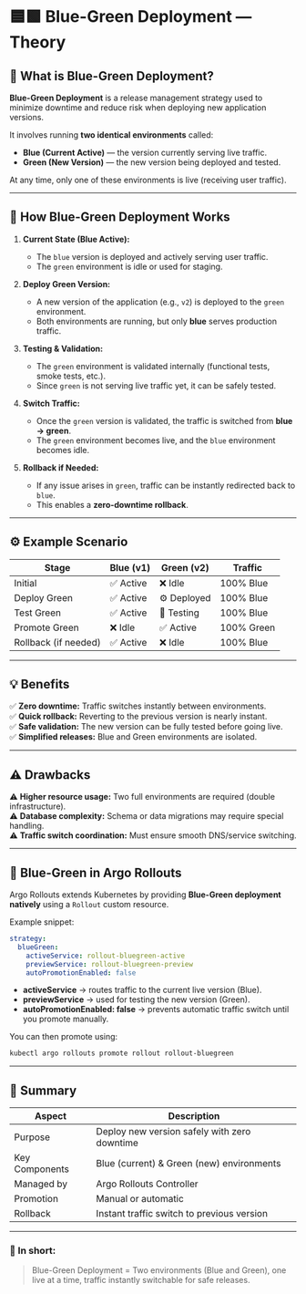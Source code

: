 # 🟦🟩 Blue-Green Deployment — Theory

## 🔹 What is Blue-Green Deployment?
**Blue-Green Deployment** is a release management strategy used to minimize downtime and reduce risk when deploying new application versions.

It involves running **two identical environments** called:
- **Blue (Current Active)** — the version currently serving live traffic.
- **Green (New Version)** — the new version being deployed and tested.

At any time, only one of these environments is live (receiving user traffic).

---

## 🔄 How Blue-Green Deployment Works

1. **Current State (Blue Active):**
   - The `blue` version is deployed and actively serving user traffic.
   - The `green` environment is idle or used for staging.

2. **Deploy Green Version:**
   - A new version of the application (e.g., `v2`) is deployed to the `green` environment.
   - Both environments are running, but only **blue** serves production traffic.

3. **Testing & Validation:**
   - The `green` environment is validated internally (functional tests, smoke tests, etc.).
   - Since `green` is not serving live traffic yet, it can be safely tested.

4. **Switch Traffic:**
   - Once the `green` version is validated, the traffic is switched from **blue → green**.
   - The `green` environment becomes live, and the `blue` environment becomes idle.

5. **Rollback if Needed:**
   - If any issue arises in `green`, traffic can be instantly redirected back to `blue`.
   - This enables a **zero-downtime rollback**.

---

## ⚙️ Example Scenario

| Stage | Blue (v1) | Green (v2) | Traffic |
|--------|-----------|------------|----------|
| Initial | ✅ Active | ❌ Idle | 100% Blue |
| Deploy Green | ✅ Active | ⚙️ Deployed | 100% Blue |
| Test Green | ✅ Active | 🧪 Testing | 100% Blue |
| Promote Green | ❌ Idle | ✅ Active | 100% Green |
| Rollback (if needed) | ✅ Active | ❌ Idle | 100% Blue |

---

## 💡 Benefits

✅ **Zero downtime:** Traffic switches instantly between environments.  
✅ **Quick rollback:** Reverting to the previous version is nearly instant.  
✅ **Safe validation:** The new version can be fully tested before going live.  
✅ **Simplified releases:** Blue and Green environments are isolated.

---

## ⚠️ Drawbacks

⚠️ **Higher resource usage:** Two full environments are required (double infrastructure).  
⚠️ **Database complexity:** Schema or data migrations may require special handling.  
⚠️ **Traffic switch coordination:** Must ensure smooth DNS/service switching.

---

## 🚀 Blue-Green in Argo Rollouts

Argo Rollouts extends Kubernetes by providing **Blue-Green deployment natively** using a `Rollout` custom resource.

Example snippet:
```yaml
strategy:
  blueGreen:
    activeService: rollout-bluegreen-active
    previewService: rollout-bluegreen-preview
    autoPromotionEnabled: false
```

- **activeService** → routes traffic to the current live version (Blue).  
- **previewService** → used for testing the new version (Green).  
- **autoPromotionEnabled: false** → prevents automatic traffic switch until you promote manually.

You can then promote using:
```bash
kubectl argo rollouts promote rollout rollout-bluegreen
```

---

## 🧠 Summary

| Aspect | Description |
|---------|--------------|
| Purpose | Deploy new version safely with zero downtime |
| Key Components | Blue (current) & Green (new) environments |
| Managed by | Argo Rollouts Controller |
| Promotion | Manual or automatic |
| Rollback | Instant traffic switch to previous version |

---

### 📘 In short:
> Blue-Green Deployment = Two environments (Blue and Green), one live at a time, traffic instantly switchable for safe releases.

